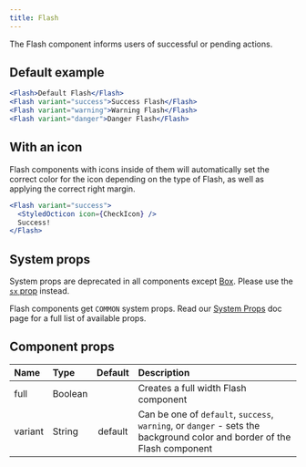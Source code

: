 ```yaml
---
title: Flash
---
```


The Flash component informs users of successful or pending actions.

## Default example

```jsx live
<Flash>Default Flash</Flash>
<Flash variant="success">Success Flash</Flash>
<Flash variant="warning">Warning Flash</Flash>
<Flash variant="danger">Danger Flash</Flash>
```

## With an icon

Flash components with icons inside of them will automatically set the correct color for the icon depending on the type of Flash, as well as applying the correct right margin.

```jsx live
<Flash variant="success">
  <StyledOcticon icon={CheckIcon} />
  Success!
</Flash>
```

## System props

<Note variant="warning">

System props are deprecated in all components except [Box](/Box). Please use the [`sx` prop](/overriding-styles) instead.

</Note>

Flash components get `COMMON` system props. Read our [System Props](/system-props) doc page for a full list of available props.

## Component props

| Name    | Type    | Default | Description                                                                                                              |
| :------ | :------ | :-----: | :----------------------------------------------------------------------------------------------------------------------- |
| full    | Boolean |         | Creates a full width Flash component                                                                                     |
| variant | String  | default | Can be one of `default`, `success`, `warning`, or `danger` - sets the background color and border of the Flash component |
